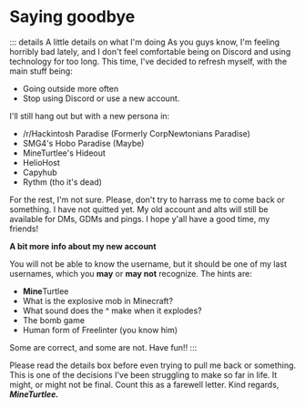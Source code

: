# Saying goodbye

::: details A little details on what I'm doing
As you guys know, I'm feeling horribly bad lately, and I don't feel comfortable being on Discord and using technology for too long. This time, I've decided to refresh myself, with the main stuff being:

* Going outside more often
* Stop using Discord or use a new account.

I'll still hang out but with a new persona in:

* /r/Hackintosh Paradise (Formerly CorpNewtonians Paradise)
* SMG4's Hobo Paradise (Maybe)
* MineTurtlee's Hideout
* HelioHost
* Capyhub
* Rythm (tho it's dead)

For the rest, I'm not sure.
Please, don't try to harrass me to come back or something. I have not quitted yet.
My old account and alts will still be available for DMs, GDMs and pings.
I hope y'all have a good time, my friends!

**A bit more info about my new account**

You will not be able to know the username, but it should be one of my last usernames, which you **may** or **may not** recognize.
The hints are:

* **Mine**Turtlee
* What is the explosive mob in Minecraft?
* What sound does the ^ make when it explodes?
* The bomb game
* Human form of Freelinter (you know him)

Some are correct, and some are not. Have fun!!
:::

Please read the details box before even trying to pull me back or something. This is one of the decisions I've been struggling to make so far in life. It might, or might not be final.
Count this as a farewell letter.
Kind regards,
***MineTurtlee.***
